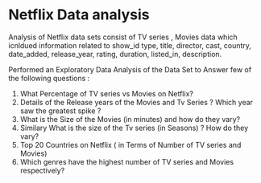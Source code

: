 # Netflix Data analysis
Analysis of Netflix data sets consist of TV series , Movies data which icnldued information related to 
show_id	type,	title,	director,	cast,	country,	date_added,	release_year,	rating,	duration,	listed_in,	description.

Performed an Exploratory Data Analysis of the Data Set to Answer few of the following questions :

1. What Percentage of TV series vs Movies on Netflix?
2. Details of the Release years of the Movies and Tv Series ? Which year saw the greatest spike ?
3. What is the Size of the Movies (in minutes) and how do they vary? 
4. Similary What is the size of the Tv series (in Seasons) ? How do they vary?
5. Top 20 Countries on Netflix ( in Terms of Number of TV series and Movies)
6. Which genres have the highest number of TV series and Movies respectively?
